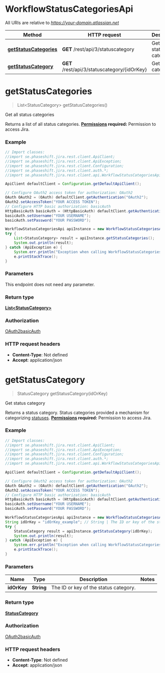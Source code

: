 # WorkflowStatusCategoriesApi

All URIs are relative to *https://your-domain.atlassian.net*

Method | HTTP request | Description
------------- | ------------- | -------------
[**getStatusCategories**](WorkflowStatusCategoriesApi.md#getStatusCategories) | **GET** /rest/api/3/statuscategory | Get all status categories
[**getStatusCategory**](WorkflowStatusCategoriesApi.md#getStatusCategory) | **GET** /rest/api/3/statuscategory/{idOrKey} | Get status category

<a name="getStatusCategories"></a>
# **getStatusCategories**
> List&lt;StatusCategory&gt; getStatusCategories()

Get all status categories

Returns a list of all status categories.  **[Permissions](#permissions) required:** Permission to access Jira.

### Example
```java
// Import classes:
//import se.phaseshift.jira.rest.client.ApiClient;
//import se.phaseshift.jira.rest.client.ApiException;
//import se.phaseshift.jira.rest.client.Configuration;
//import se.phaseshift.jira.rest.client.auth.*;
//import se.phaseshift.jira.rest.client.api.WorkflowStatusCategoriesApi;

ApiClient defaultClient = Configuration.getDefaultApiClient();

// Configure OAuth2 access token for authorization: OAuth2
OAuth OAuth2 = (OAuth) defaultClient.getAuthentication("OAuth2");
OAuth2.setAccessToken("YOUR ACCESS TOKEN");
// Configure HTTP basic authorization: basicAuth
HttpBasicAuth basicAuth = (HttpBasicAuth) defaultClient.getAuthentication("basicAuth");
basicAuth.setUsername("YOUR USERNAME");
basicAuth.setPassword("YOUR PASSWORD");

WorkflowStatusCategoriesApi apiInstance = new WorkflowStatusCategoriesApi();
try {
    List<StatusCategory> result = apiInstance.getStatusCategories();
    System.out.println(result);
} catch (ApiException e) {
    System.err.println("Exception when calling WorkflowStatusCategoriesApi#getStatusCategories");
    e.printStackTrace();
}
```

### Parameters
This endpoint does not need any parameter.

### Return type

[**List&lt;StatusCategory&gt;**](StatusCategory.md)

### Authorization

[OAuth2](../README.md#OAuth2)[basicAuth](../README.md#basicAuth)

### HTTP request headers

 - **Content-Type**: Not defined
 - **Accept**: application/json

<a name="getStatusCategory"></a>
# **getStatusCategory**
> StatusCategory getStatusCategory(idOrKey)

Get status category

Returns a status category. Status categories provided a mechanism for categorizing [statuses](#api-rest-api-3-status-idOrName-get).  **[Permissions](#permissions) required:** Permission to access Jira.

### Example
```java
// Import classes:
//import se.phaseshift.jira.rest.client.ApiClient;
//import se.phaseshift.jira.rest.client.ApiException;
//import se.phaseshift.jira.rest.client.Configuration;
//import se.phaseshift.jira.rest.client.auth.*;
//import se.phaseshift.jira.rest.client.api.WorkflowStatusCategoriesApi;

ApiClient defaultClient = Configuration.getDefaultApiClient();

// Configure OAuth2 access token for authorization: OAuth2
OAuth OAuth2 = (OAuth) defaultClient.getAuthentication("OAuth2");
OAuth2.setAccessToken("YOUR ACCESS TOKEN");
// Configure HTTP basic authorization: basicAuth
HttpBasicAuth basicAuth = (HttpBasicAuth) defaultClient.getAuthentication("basicAuth");
basicAuth.setUsername("YOUR USERNAME");
basicAuth.setPassword("YOUR PASSWORD");

WorkflowStatusCategoriesApi apiInstance = new WorkflowStatusCategoriesApi();
String idOrKey = "idOrKey_example"; // String | The ID or key of the status category.
try {
    StatusCategory result = apiInstance.getStatusCategory(idOrKey);
    System.out.println(result);
} catch (ApiException e) {
    System.err.println("Exception when calling WorkflowStatusCategoriesApi#getStatusCategory");
    e.printStackTrace();
}
```

### Parameters

Name | Type | Description  | Notes
------------- | ------------- | ------------- | -------------
 **idOrKey** | **String**| The ID or key of the status category. |

### Return type

[**StatusCategory**](StatusCategory.md)

### Authorization

[OAuth2](../README.md#OAuth2)[basicAuth](../README.md#basicAuth)

### HTTP request headers

 - **Content-Type**: Not defined
 - **Accept**: application/json


